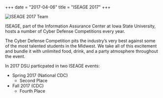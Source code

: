 +++
date = "2017-04-06"
title = "ISEAGE 2017"
+++

![ISEAGE 2017 Team](/img/iseage2017.jpg)

ISEAGE, part of the Information Assurance Center at Iowa State University, hosts a number of Cyber Defense Competitions every year.

The Cyber Defense Competition pits the industry’s very best against some of the most talented students in the Midwest. We take all of this excitement and bundle it with unlimited food, drink, and a party atmosphere throughout the event.

In 2017 DSU particpated in two ISEAGE events:

* Spring 2017 (National CDC)
	* Second Place
* Fall 2017 (CDC)
	* Fourth Place


